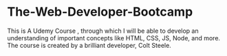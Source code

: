 # The-Web-Developer-Bootcamp
This is A Udemy Course , through which I will be able to develop an understanding of important concepts like  HTML, CSS, JS, Node, and more. The course is created by a brilliant developer, Colt Steele.
